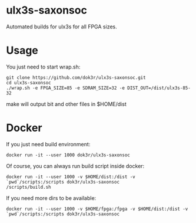 # ulx3s-saxonsoc

Automated builds for ulx3s for all FPGA sizes.

# Usage

You just need to start wrap.sh:

```
git clone https://github.com/dok3r/ulx3s-saxonsoc.git
cd ulx3s-saxonsoc
./wrap.sh -e FPGA_SIZE=85 -e SDRAM_SIZE=32 -e DIST_OUT=/dist/ulx3s-85-32
```

make will output bit and other files in $HOME/dist

# Docker

If you just need build environment:
```
docker run -it --user 1000 dok3r/ulx3s-saxonsoc
```

Of course, you can always run build script inside docker:
```
docker run -it --user 1000 -v $HOME/dist:/dist -v `pwd`/scripts:/scripts dok3r/ulx3s-saxonsoc
/scripts/build.sh
```

If you need more dirs to be available:
```
docker run -it --user 1000 -v $HOME/fpga:/fpga -v $HOME/dist:/dist -v `pwd`/scripts:/scripts dok3r/ulx3s-saxonsoc
```



